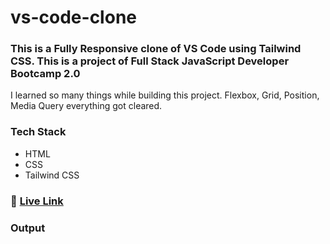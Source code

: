 # vs-code-clone

### This is a **Fully Responsive** clone of VS Code using **Tailwind CSS**. This is a project of Full Stack JavaScript Developer Bootcamp 2.0

I learned so many things while building this project. Flexbox, Grid, Position, Media Query everything got cleared.

### Tech Stack

- HTML
- CSS
- Tailwind CSS

### :rocket: [Live Link](https://vscode-clone-dipayan.netlify.app)

### Output
